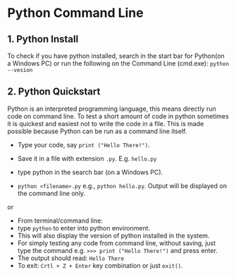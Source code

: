 # Python Command Line

## 1. Python Install
To check if you have python installed, search in the start bar for Python(on a Windows PC) or run the following on the Command Line (cmd.exe):
`python --vesion`

## 2. Python Quickstart
Python is an interpreted programming language, this means directly run code on command line. To test a short amount of code in python sometimes it is quickest and easiest not to write the code in a file. This is made possible because Python can be run as a command line itself.

* Type your code, say `print ("Hello There!")`.
* Save it in a file with extension `.py`. E.g. `hello.py`
	
* type python in the search bar (on a Windows PC).
* `python <filename>.py` e.g., `python hello.py`. Output will be displayed on the command line only.
	
or
	
* From terminal/command line:
* type `python` to enter into python environment.
* This will also display  the version of python installed in the system.
* For simply testing any code from command line, without saving, just type the command e.g. `>>> print ("Hello There!")` and press enter.
* The output should read: `Hello There`
* To exit: `Crtl + Z + Enter` key combination or just `exit()`.